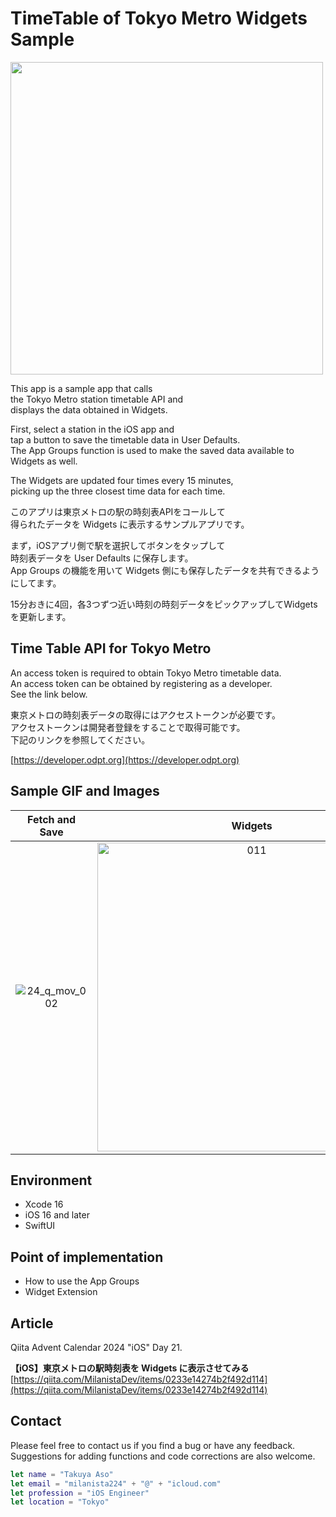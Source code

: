 # TimeTable of Tokyo Metro Widgets Sample

<img width="500" src="https://github.com/user-attachments/assets/38777734-672c-486e-8221-effde184a67d">

This app is a sample app that calls  
the Tokyo Metro station timetable API and  
displays the data obtained in Widgets.

First, select a station in the iOS app and  
tap a button to save the timetable data in User Defaults.  
The App Groups function is used to make the saved data available to Widgets as well.

The Widgets are updated four times every 15 minutes,  
picking up the three closest time data for each time.

このアプリは東京メトロの駅の時刻表APIをコールして  
得られたデータを Widgets に表示するサンプルアプリです。

まず，iOSアプリ側で駅を選択してボタンをタップして  
時刻表データを User Defaults に保存します。  
App Groups の機能を用いて Widgets 側にも保存したデータを共有できるようにしてます。

15分おきに4回，各3つずつ近い時刻の時刻データをピックアップしてWidgetsを更新します。

## Time Table API for Tokyo Metro

An access token is required to obtain Tokyo Metro timetable data.  
An access token can be obtained by registering as a developer.  
See the link below.  

東京メトロの時刻表データの取得にはアクセストークンが必要です。  
アクセストークンは開発者登録をすることで取得可能です。  
下記のリンクを参照してください。  

[https://developer.odpt.org](https://developer.odpt.org)

## Sample GIF and Images

|Fetch and Save|Widgets|
|:--:|:--:|
|![24_q_mov_002](https://github.com/user-attachments/assets/1deb982c-bb0d-4564-881a-1a117fafebb4)|<img width="494" alt="011" src="https://github.com/user-attachments/assets/0dccab24-8f2c-449b-b58e-bc780db1e5a0" />|

## Environment

* Xcode 16
* iOS 16 and later
* SwiftUI

## Point of implementation

* How to use the App Groups
* Widget Extension

## Article

Qiita Advent Calendar 2024 "iOS" Day 21.  

**【iOS】東京メトロの駅時刻表を Widgets に表示させてみる**  
[https://qiita.com/MilanistaDev/items/0233e14274b2f492d114](https://qiita.com/MilanistaDev/items/0233e14274b2f492d114)


## Contact

Please feel free to contact us if you find a bug or have any feedback.  
Suggestions for adding functions and code corrections are also welcome.

```swift
let name = "Takuya Aso" 
let email = "milanista224" + "@" + "icloud.com"
let profession = "iOS Engineer"
let location = "Tokyo"
```
